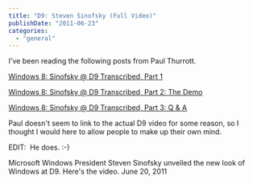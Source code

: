 ```yaml
---
title: "D9: Steven Sinofsky (Full Video)"
publishDate: "2011-06-23"
categories: 
  - "general"
---
```


I've been reading the following posts from Paul Thurrott.

[Windows 8: Sinofsky @ D9 Transcribed, Part 1](https://www.winsupersite.com/article/Windows8/windows-8-sinofsky-d9-transcribed-139555)

[Windows 8: Sinofsky @ D9 Transcribed, Part 2: The Demo](/article/Windows8/windows-8-sinofsky-d9-transcribed-part-2-demo-139575)

[Windows 8: Sinofsky @ D9 Transcribed, Part 3: Q & A](/article/Windows8/windows-8-sinofsky-d9-transcribed-part-3-139581)

Paul doesn't seem to link to the actual D9 video for some reason, so I thought I would here to allow people to make up their own mind.

EDIT:  He does. :-)

Microsoft Windows President Steven Sinofsky unveiled the new look of Windows at D9. Here's the video. June 20, 2011
